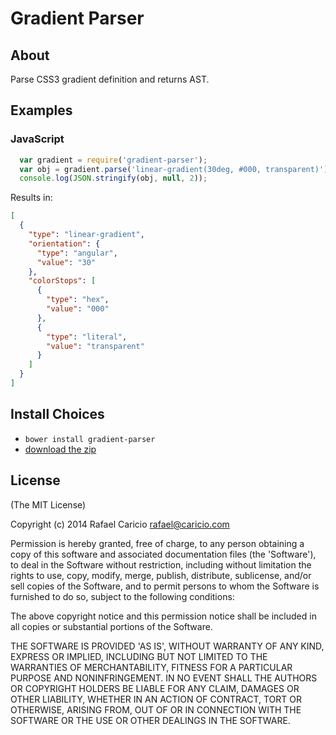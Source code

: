 # Gradient Parser

## About

Parse CSS3 gradient definition and returns AST.

## Examples

### JavaScript

```JavaScript
  var gradient = require('gradient-parser');
  var obj = gradient.parse('linear-gradient(30deg, #000, transparent)');
  console.log(JSON.stringify(obj, null, 2));
```

Results in:

```JSON
[
  {
    "type": "linear-gradient",
    "orientation": {
      "type": "angular",
      "value": "30"
    },
    "colorStops": [
      {
        "type": "hex",
        "value": "000"
      },
      {
        "type": "literal",
        "value": "transparent"
      }
    ]
  }
]
```

## Install Choices
- `bower install gradient-parser`
- [download the zip](https://github.com/rafaelcaricio/gradient-parser/archive/master.zip)

## License

(The MIT License)

Copyright (c) 2014 Rafael Caricio rafael@caricio.com

Permission is hereby granted, free of charge, to any person obtaining
a copy of this software and associated documentation files (the
'Software'), to deal in the Software without restriction, including
without limitation the rights to use, copy, modify, merge, publish,
distribute, sublicense, and/or sell copies of the Software, and to
permit persons to whom the Software is furnished to do so, subject to
the following conditions:

The above copyright notice and this permission notice shall be
included in all copies or substantial portions of the Software.

THE SOFTWARE IS PROVIDED 'AS IS', WITHOUT WARRANTY OF ANY KIND,
EXPRESS OR IMPLIED, INCLUDING BUT NOT LIMITED TO THE WARRANTIES OF
MERCHANTABILITY, FITNESS FOR A PARTICULAR PURPOSE AND NONINFRINGEMENT.
IN NO EVENT SHALL THE AUTHORS OR COPYRIGHT HOLDERS BE LIABLE FOR ANY
CLAIM, DAMAGES OR OTHER LIABILITY, WHETHER IN AN ACTION OF CONTRACT,
TORT OR OTHERWISE, ARISING FROM, OUT OF OR IN CONNECTION WITH THE
SOFTWARE OR THE USE OR OTHER DEALINGS IN THE SOFTWARE.
